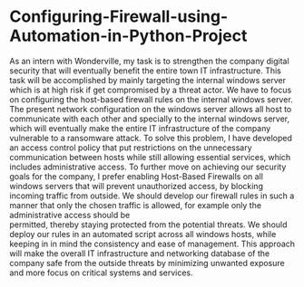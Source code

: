 # Configuring-Firewall-using-Automation-in-Python-Project

As an intern with Wonderville, my task is to strengthen the 
company digital security that will eventually benefit the entire 
town IT infrastructure. This task will be accomplished by mainly 
targeting the internal windows server which is at high risk if get 
compromised by a threat actor. We have to focus on configuring 
the host-based firewall rules on the internal windows server. The 
present network configuration on the windows server allows all 
host to communicate with each other and specially to the internal 
windows server, which will eventually make the entire IT infrastructure of the company vulnerable to a ransomware attack. 
To solve this problem, I have developed an access control policy 
that put restrictions on the unnecessary communication between 
hosts while still allowing essential services, which includes 
administrative access. To further move on achieving our security 
goals for the company, I prefer enabling Host-Based Firewalls on 
all windows servers that will prevent unauthorized access, by 
blocking incoming traffic from outside. We should develop our 
firewall rules in such a manner that only the chosen traffic is 
allowed, for example only the administrative access should be  
permitted, thereby staying protected from the potential threats. 
We should deploy our rules in an automated script across all 
windows hosts, while keeping in in mind the consistency and 
ease of management. This approach will make the overall IT 
infrastructure and networking database of the company safe from 
the outside threats by minimizing unwanted exposure and more 
focus on critical systems and services.
